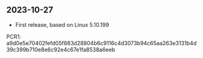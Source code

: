 ## 2023-10-27

- First release, based on Linux 5.10.199

PCR1: a9d0e5e70402fefd05f883d28804b6c9116c4d3073b94c65aa263e3131b4d39c399b710e8e6c92e4c67e1fa8538a6eeb

